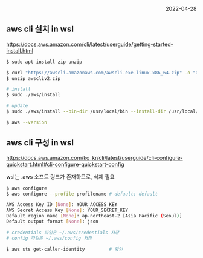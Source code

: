 <p style="text-align: right">2022-04-28</p>

## aws cli 설치 in wsl

https://docs.aws.amazon.com/cli/latest/userguide/getting-started-install.html

```bash
$ sudo apt install zip unzip

$ curl "https://awscli.amazonaws.com/awscli-exe-linux-x86_64.zip" -o "awscliv2.zip"
$ unzip awscliv2.zip

# install
$ sudo ./aws/install

# update
$ sudo ./aws/install --bin-dir /usr/local/bin --install-dir /usr/local/aws-cli --update

$ aws --version
```

## aws cli 구성 in wsl

https://docs.aws.amazon.com/ko_kr/cli/latest/userguide/cli-configure-quickstart.html#cli-configure-quickstart-config

wsl는 .aws 소프트 링크가 존재하므로, 삭제 필요

```bash
$ aws configure
$ aws configure --profile profilename # default: default

AWS Access Key ID [None]: YOUR_ACCESS_KEY
AWS Secret Access Key [None]: YOUR_SECRET_KEY
Default region name [None]: ap-northeast-2 [Asia Pacific (Seoul)]
Default output format [None]: json

# credentials 파일은 ~/.aws/credentials 저장
# config 파일은 ~/.aws/config 저장

$ aws sts get-caller-identity         # 확인
```
